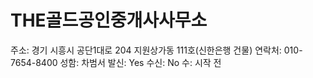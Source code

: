 # THE골드공인중개사사무소

주소: 경기 시흥시 공단1대로 204 지원상가동 111호(신한은행 건물)
연락처: 010-7654-8400
성함: 차범서
발신: Yes
수신: No
수: 시작 전